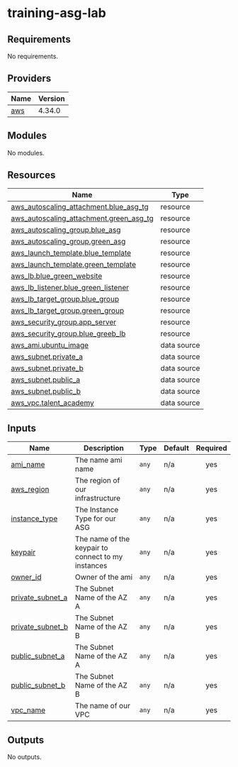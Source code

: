 # training-asg-lab
<!-- BEGIN_TF_DOCS -->
## Requirements

No requirements.

## Providers

| Name | Version |
|------|---------|
| <a name="provider_aws"></a> [aws](#provider\_aws) | 4.34.0 |

## Modules

No modules.

## Resources

| Name | Type |
|------|------|
| [aws_autoscaling_attachment.blue_asg_tg](https://registry.terraform.io/providers/hashicorp/aws/latest/docs/resources/autoscaling_attachment) | resource |
| [aws_autoscaling_attachment.green_asg_tg](https://registry.terraform.io/providers/hashicorp/aws/latest/docs/resources/autoscaling_attachment) | resource |
| [aws_autoscaling_group.blue_asg](https://registry.terraform.io/providers/hashicorp/aws/latest/docs/resources/autoscaling_group) | resource |
| [aws_autoscaling_group.green_asg](https://registry.terraform.io/providers/hashicorp/aws/latest/docs/resources/autoscaling_group) | resource |
| [aws_launch_template.blue_template](https://registry.terraform.io/providers/hashicorp/aws/latest/docs/resources/launch_template) | resource |
| [aws_launch_template.green_template](https://registry.terraform.io/providers/hashicorp/aws/latest/docs/resources/launch_template) | resource |
| [aws_lb.blue_green_website](https://registry.terraform.io/providers/hashicorp/aws/latest/docs/resources/lb) | resource |
| [aws_lb_listener.blue_green_listener](https://registry.terraform.io/providers/hashicorp/aws/latest/docs/resources/lb_listener) | resource |
| [aws_lb_target_group.blue_group](https://registry.terraform.io/providers/hashicorp/aws/latest/docs/resources/lb_target_group) | resource |
| [aws_lb_target_group.green_group](https://registry.terraform.io/providers/hashicorp/aws/latest/docs/resources/lb_target_group) | resource |
| [aws_security_group.app_server](https://registry.terraform.io/providers/hashicorp/aws/latest/docs/resources/security_group) | resource |
| [aws_security_group.blue_greeb_lb](https://registry.terraform.io/providers/hashicorp/aws/latest/docs/resources/security_group) | resource |
| [aws_ami.ubuntu_image](https://registry.terraform.io/providers/hashicorp/aws/latest/docs/data-sources/ami) | data source |
| [aws_subnet.private_a](https://registry.terraform.io/providers/hashicorp/aws/latest/docs/data-sources/subnet) | data source |
| [aws_subnet.private_b](https://registry.terraform.io/providers/hashicorp/aws/latest/docs/data-sources/subnet) | data source |
| [aws_subnet.public_a](https://registry.terraform.io/providers/hashicorp/aws/latest/docs/data-sources/subnet) | data source |
| [aws_subnet.public_b](https://registry.terraform.io/providers/hashicorp/aws/latest/docs/data-sources/subnet) | data source |
| [aws_vpc.talent_academy](https://registry.terraform.io/providers/hashicorp/aws/latest/docs/data-sources/vpc) | data source |

## Inputs

| Name | Description | Type | Default | Required |
|------|-------------|------|---------|:--------:|
| <a name="input_ami_name"></a> [ami\_name](#input\_ami\_name) | The name ami name | `any` | n/a | yes |
| <a name="input_aws_region"></a> [aws\_region](#input\_aws\_region) | The region of our infrastructure | `any` | n/a | yes |
| <a name="input_instance_type"></a> [instance\_type](#input\_instance\_type) | The Instance Type for our ASG | `any` | n/a | yes |
| <a name="input_keypair"></a> [keypair](#input\_keypair) | The name of the keypair to connect to my instances | `any` | n/a | yes |
| <a name="input_owner_id"></a> [owner\_id](#input\_owner\_id) | Owner of the ami | `any` | n/a | yes |
| <a name="input_private_subnet_a"></a> [private\_subnet\_a](#input\_private\_subnet\_a) | The Subnet Name of the AZ A | `any` | n/a | yes |
| <a name="input_private_subnet_b"></a> [private\_subnet\_b](#input\_private\_subnet\_b) | The Subnet Name of the AZ B | `any` | n/a | yes |
| <a name="input_public_subnet_a"></a> [public\_subnet\_a](#input\_public\_subnet\_a) | The Subnet Name of the AZ A | `any` | n/a | yes |
| <a name="input_public_subnet_b"></a> [public\_subnet\_b](#input\_public\_subnet\_b) | The Subnet Name of the AZ B | `any` | n/a | yes |
| <a name="input_vpc_name"></a> [vpc\_name](#input\_vpc\_name) | The name of our VPC | `any` | n/a | yes |

## Outputs

No outputs.
<!-- END_TF_DOCS -->